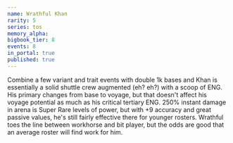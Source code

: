 ```yaml
---
name: Wrathful Khan
rarity: 5
series: tos
memory_alpha:
bigbook_tier: 8
events: 8
in_portal: true
published: true
---
```


Combine a few variant and trait events with double 1k bases and Khan is essentially a solid shuttle crew augmented (eh? eh?) with a scoop of ENG. His primary changes from base to voyage, but that doesn't affect his voyage potential as much as his critical tertiary ENG. 250% instant damage in arena is Super Rare levels of power, but with +9 accuracy and great passive values, he's still fairly effective there for younger rosters. Wrathful toes the line between workhorse and bit player, but the odds are good that an average roster will find work for him.
